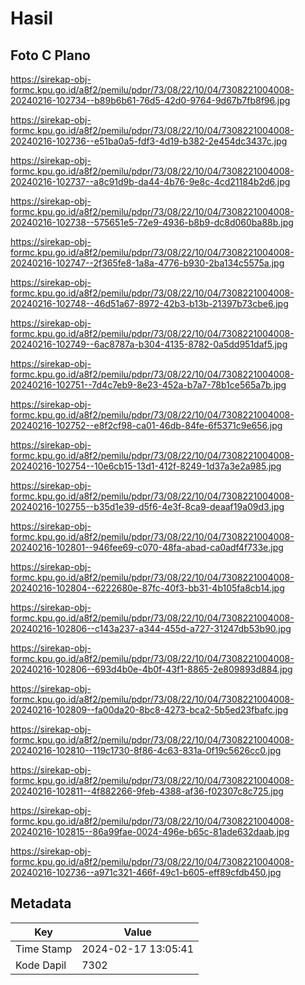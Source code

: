 # Hasil

## Foto C Plano

https://sirekap-obj-formc.kpu.go.id/a8f2/pemilu/pdpr/73/08/22/10/04/7308221004008-20240216-102734--b89b6b61-76d5-42d0-9764-9d67b7fb8f96.jpg

https://sirekap-obj-formc.kpu.go.id/a8f2/pemilu/pdpr/73/08/22/10/04/7308221004008-20240216-102736--e51ba0a5-fdf3-4d19-b382-2e454dc3437c.jpg

https://sirekap-obj-formc.kpu.go.id/a8f2/pemilu/pdpr/73/08/22/10/04/7308221004008-20240216-102737--a8c91d9b-da44-4b76-9e8c-4cd21184b2d6.jpg

https://sirekap-obj-formc.kpu.go.id/a8f2/pemilu/pdpr/73/08/22/10/04/7308221004008-20240216-102738--575651e5-72e9-4936-b8b9-dc8d060ba88b.jpg

https://sirekap-obj-formc.kpu.go.id/a8f2/pemilu/pdpr/73/08/22/10/04/7308221004008-20240216-102747--2f365fe8-1a8a-4776-b930-2ba134c5575a.jpg

https://sirekap-obj-formc.kpu.go.id/a8f2/pemilu/pdpr/73/08/22/10/04/7308221004008-20240216-102748--46d51a67-8972-42b3-b13b-21397b73cbe6.jpg

https://sirekap-obj-formc.kpu.go.id/a8f2/pemilu/pdpr/73/08/22/10/04/7308221004008-20240216-102749--6ac8787a-b304-4135-8782-0a5dd951daf5.jpg

https://sirekap-obj-formc.kpu.go.id/a8f2/pemilu/pdpr/73/08/22/10/04/7308221004008-20240216-102751--7d4c7eb9-8e23-452a-b7a7-78b1ce565a7b.jpg

https://sirekap-obj-formc.kpu.go.id/a8f2/pemilu/pdpr/73/08/22/10/04/7308221004008-20240216-102752--e8f2cf98-ca01-46db-84fe-6f5371c9e656.jpg

https://sirekap-obj-formc.kpu.go.id/a8f2/pemilu/pdpr/73/08/22/10/04/7308221004008-20240216-102754--10e6cb15-13d1-412f-8249-1d37a3e2a985.jpg

https://sirekap-obj-formc.kpu.go.id/a8f2/pemilu/pdpr/73/08/22/10/04/7308221004008-20240216-102755--b35d1e39-d5f6-4e3f-8ca9-deaaf19a09d3.jpg

https://sirekap-obj-formc.kpu.go.id/a8f2/pemilu/pdpr/73/08/22/10/04/7308221004008-20240216-102801--946fee69-c070-48fa-abad-ca0adf4f733e.jpg

https://sirekap-obj-formc.kpu.go.id/a8f2/pemilu/pdpr/73/08/22/10/04/7308221004008-20240216-102804--6222680e-87fc-40f3-bb31-4b105fa8cb14.jpg

https://sirekap-obj-formc.kpu.go.id/a8f2/pemilu/pdpr/73/08/22/10/04/7308221004008-20240216-102806--c143a237-a344-455d-a727-31247db53b90.jpg

https://sirekap-obj-formc.kpu.go.id/a8f2/pemilu/pdpr/73/08/22/10/04/7308221004008-20240216-102806--693d4b0e-4b0f-43f1-8865-2e809893d884.jpg

https://sirekap-obj-formc.kpu.go.id/a8f2/pemilu/pdpr/73/08/22/10/04/7308221004008-20240216-102809--fa00da20-8bc8-4273-bca2-5b5ed23fbafc.jpg

https://sirekap-obj-formc.kpu.go.id/a8f2/pemilu/pdpr/73/08/22/10/04/7308221004008-20240216-102810--119c1730-8f86-4c63-831a-0f19c5626cc0.jpg

https://sirekap-obj-formc.kpu.go.id/a8f2/pemilu/pdpr/73/08/22/10/04/7308221004008-20240216-102811--4f882266-9feb-4388-af36-f02307c8c725.jpg

https://sirekap-obj-formc.kpu.go.id/a8f2/pemilu/pdpr/73/08/22/10/04/7308221004008-20240216-102815--86a99fae-0024-496e-b65c-81ade632daab.jpg

https://sirekap-obj-formc.kpu.go.id/a8f2/pemilu/pdpr/73/08/22/10/04/7308221004008-20240216-102736--a971c321-466f-49c1-b605-eff89cfdb450.jpg


## Metadata

| Key        | Value               |
| ---------- | ------------------- |
| Time Stamp | 2024-02-17 13:05:41 |
| Kode Dapil | 7302                |



